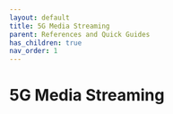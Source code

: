 ```yaml
---
layout: default
title: 5G Media Streaming
parent: References and Quick Guides
has_children: true
nav_order: 1
---
```


# 5G Media Streaming
